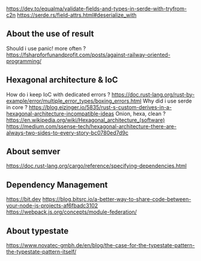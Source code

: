 https://dev.to/equalma/validate-fields-and-types-in-serde-with-tryfrom-c2n
https://serde.rs/field-attrs.html#deserialize_with

## About the use of result

Should i use panic! more often ? https://fsharpforfunandprofit.com/posts/against-railway-oriented-programming/

## Hexagonal architecture & IoC


How do i keep IoC with dedicated errors ? https://doc.rust-lang.org/rust-by-example/error/multiple_error_types/boxing_errors.html
Why did i use serde in core ? https://blog.eizinger.io/5835/rust-s-custom-derives-in-a-hexagonal-architecture-incompatible-ideas
Onion, hexa, clean ? https://en.wikipedia.org/wiki/Hexagonal_architecture_(software)
https://medium.com/ssense-tech/hexagonal-architecture-there-are-always-two-sides-to-every-story-bc0780ed7d9c


## About semver

https://doc.rust-lang.org/cargo/reference/specifying-dependencies.html


## Dependency Management

https://bit.dev
https://blog.bitsrc.io/a-better-way-to-share-code-between-your-node-js-projects-af6fbadc3102
https://webpack.js.org/concepts/module-federation/


## About typestate

https://www.novatec-gmbh.de/en/blog/the-case-for-the-typestate-pattern-the-typestate-pattern-itself/